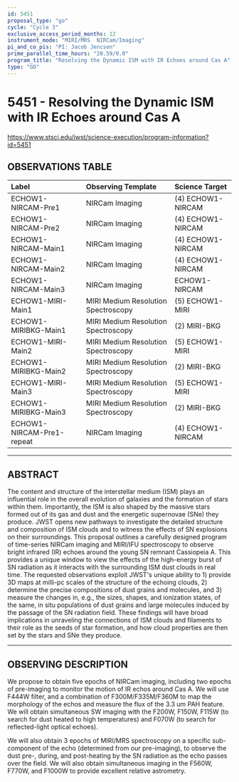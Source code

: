```yaml
---
id: 5451
proposal_type: "go"
cycle: "Cycle 3"
exclusive_access_period_months: 12
instrument_mode: "MIRI/MRS  NIRCam/Imaging"
pi_and_co_pis: "PI: Jacob Jencson"
prime_parallel_time_hours: "20.59/0.0"
program_title: "Resolving the Dynamic ISM with IR Echoes around Cas A"
type: "GO"
---
```

# 5451 - Resolving the Dynamic ISM with IR Echoes around Cas A
https://www.stsci.edu/jwst/science-execution/program-information?id=5451
## OBSERVATIONS TABLE
| Label                      | Observing Template              | Science Target             |
| :------------------------- | :------------------------------ | :------------------------- |
| ECHOW1-NIRCAM-Pre1         | NIRCam Imaging                  | (4) ECHOW1-NIRCAM          |
| ECHOW1-NIRCAM-Pre2         | NIRCam Imaging                  | (4) ECHOW1-NIRCAM          |
| ECHOW1-NIRCAM-Main1        | NIRCam Imaging                  | (4) ECHOW1-NIRCAM          |
| ECHOW1-NIRCAM-Main2        | NIRCam Imaging                  | (4) ECHOW1-NIRCAM          |
| ECHOW1-NIRCAM-Main3        | NIRCam Imaging                  | ECHOW1-NIRCAM              |
| ECHOW1-MIRI-Main1          | MIRI Medium Resolution Spectroscopy | (5) ECHOW1-MIRI            |
| ECHOW1-MIRIBKG-Main1       | MIRI Medium Resolution Spectroscopy | (2) MIRI-BKG               |
| ECHOW1-MIRI-Main2          | MIRI Medium Resolution Spectroscopy | (5) ECHOW1-MIRI            |
| ECHOW1-MIRIBKG-Main2       | MIRI Medium Resolution Spectroscopy | (2) MIRI-BKG               |
| ECHOW1-MIRI-Main3          | MIRI Medium Resolution Spectroscopy | (5) ECHOW1-MIRI            |
| ECHOW1-MIRIBKG-Main3       | MIRI Medium Resolution Spectroscopy | (2) MIRI-BKG               |
| ECHOW1-NIRCAM-Pre1-repeat | NIRCam Imaging                  | (4) ECHOW1-NIRCAM          |

---

## ABSTRACT

The content and structure of the interstellar medium (ISM) plays an influential role in the overall evolution of galaxies and the formation of stars within them. Importantly, the ISM is also shaped by the massive stars formed out of its gas and dust and the energetic supernovae (SNe) they produce. JWST opens new pathways to investigate the detailed structure and composition of ISM clouds and to witness the effects of SN explosions on their surroundings. This proposal outlines a carefully designed program of time-series NIRCam imaging and MIRI/IFU spectroscopy to observe bright infrared (IR) echoes around the young SN remnant Cassiopeia A. This provides a unique window to view the effects of the high-energy burst of SN radiation as it interacts with the surrounding ISM dust clouds in real time. The requested observations exploit JWST's unique ability to 1) provide 3D maps at milli-pc scales of the structure of the echoing clouds, 2) determine the precise compositions of dust grains and molecules, and 3) measure the changes in, e.g., the sizes, shapes, and ionization states, of the same, in situ populations of dust grains and large molecules induced by the passage of the SN radiation field. These findings will have broad implications in unraveling the connections of ISM clouds and filaments to their role as the seeds of star formation, and how cloud properties are then set by the stars and SNe they produce.

---

## OBSERVING DESCRIPTION

We propose to obtain five epochs of NIRCam imaging, including two epochs of pre-imaging to monitor the motion of IR echos around Cas A. We will use F444W filter, and a combination of F300M/F335M/F360M to map the morphology of the echos and measure the flux of the 3.3 um PAH feature. We will obtain simultaneous SW imaging with the F200W, F150W, F115W (to search for dust heated to high temperatures) and F070W (to search for reflected-light optical echoes).

We will also obtain 3 epochs of MIRI/MRS spectroscopy on a specific sub-component of the echo (determined from our pre-imaging), to observe the dust pre-, during, and post-heating by the SN radiation as the echo passes over the field. We will also obtain simultaneous imaging in the F560W, F770W, and F1000W to provide excellent relative astrometry.